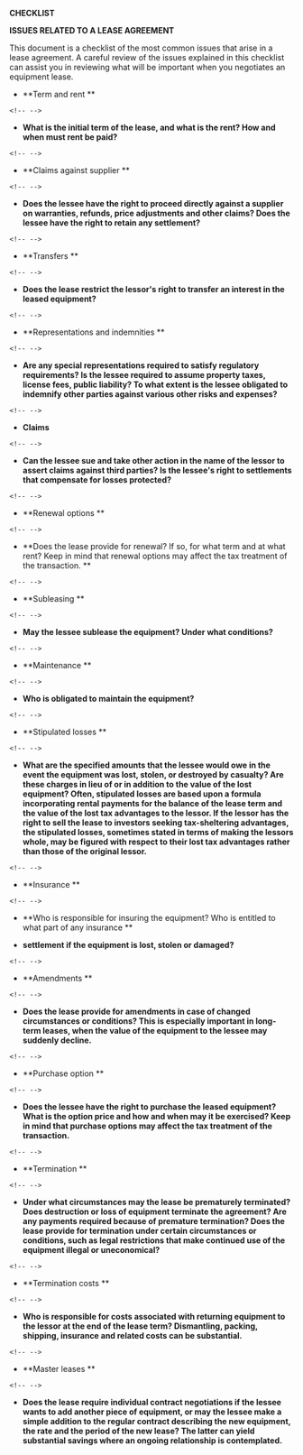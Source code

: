 **CHECKLIST**

**ISSUES RELATED TO A LEASE AGREEMENT**

This document is a checklist of the most common issues that arise in a
lease agreement. A careful review of the issues explained in this
checklist can assist you in reviewing what will be important when you
negotiates an equipment lease.

-   **Term and rent **

```{=html}
<!-- -->
```
-   **What is the initial term of the lease, and what is the rent? How
    and when must rent be paid?**

```{=html}
<!-- -->
```
-   **Claims against supplier **

```{=html}
<!-- -->
```
-   **Does the lessee have the right to proceed directly against a
    supplier on warranties, refunds, price adjustments and other claims?
    Does the lessee have the right to retain any settlement?**

```{=html}
<!-- -->
```
-   **Transfers **

```{=html}
<!-- -->
```
-   **Does the lease restrict the lessor\'s right to transfer an
    interest in the leased equipment?**

```{=html}
<!-- -->
```
-   **Representations and indemnities **

```{=html}
<!-- -->
```
-   **Are any special representations required to satisfy regulatory
    requirements? Is the lessee required to assume property taxes,
    license fees, public liability? To what extent is the lessee
    obligated to indemnify other parties against various other risks and
    expenses?**

```{=html}
<!-- -->
```
-   **Claims**

```{=html}
<!-- -->
```
-   **Can the lessee sue and take other action in the name of the lessor
    to assert claims against third parties? Is the lessee\'s right to
    settlements that compensate for losses protected?**

```{=html}
<!-- -->
```
-   **Renewal options **

```{=html}
<!-- -->
```
-   **Does the lease provide for renewal? If so, for what term and at
    what rent? Keep in mind that renewal options may affect the tax
    treatment of the transaction. **

```{=html}
<!-- -->
```
-   **Subleasing **

```{=html}
<!-- -->
```
-   **May the lessee sublease the equipment? Under what conditions?**

```{=html}
<!-- -->
```
-   **Maintenance **

```{=html}
<!-- -->
```
-   **Who is obligated to maintain the equipment?**

```{=html}
<!-- -->
```
-   **Stipulated losses **

```{=html}
<!-- -->
```
-   **What are the specified amounts that the lessee would owe in the
    event the equipment was lost, stolen, or destroyed by casualty? Are
    these charges in lieu of or in addition to the value of the lost
    equipment? Often, stipulated losses are based upon a formula
    incorporating rental payments for the balance of the lease term and
    the value of the lost tax advantages to the lessor. If the lessor
    has the right to sell the lease to investors seeking tax-sheltering
    advantages, the stipulated losses, sometimes stated in terms of
    making the lessors whole, may be figured with respect to their lost
    tax advantages rather than those of the original lessor.**

```{=html}
<!-- -->
```
-   **Insurance **

```{=html}
<!-- -->
```
-   **Who is responsible for insuring the equipment? Who is entitled to
    what part of any insurance **

-   **settlement if the equipment is lost, stolen or damaged?**

```{=html}
<!-- -->
```
-   **Amendments **

```{=html}
<!-- -->
```
-   **Does the lease provide for amendments in case of changed
    circumstances or conditions? This is especially important in
    long-term leases, when the value of the equipment to the lessee may
    suddenly decline.**

```{=html}
<!-- -->
```
-   **Purchase option **

```{=html}
<!-- -->
```
-   **Does the lessee have the right to purchase the leased equipment?
    What is the option price and how and when may it be exercised? Keep
    in mind that purchase options may affect the tax treatment of the
    transaction.**

```{=html}
<!-- -->
```
-   **Termination **

```{=html}
<!-- -->
```
-   **Under what circumstances may the lease be prematurely terminated?
    Does destruction or loss of equipment terminate the agreement? Are
    any payments required because of premature termination? Does the
    lease provide for termination under certain circumstances or
    conditions, such as legal restrictions that make continued use of
    the equipment illegal or uneconomical?**

```{=html}
<!-- -->
```
-   **Termination costs **

```{=html}
<!-- -->
```
-   **Who is responsible for costs associated with returning equipment
    to the lessor at the end of the lease term? Dismantling, packing,
    shipping, insurance and related costs can be substantial.**

```{=html}
<!-- -->
```
-   **Master leases **

```{=html}
<!-- -->
```
-   **Does the lease require individual contract negotiations if the
    lessee wants to add another piece of equipment, or may the lessee
    make a simple addition to the regular contract describing the new
    equipment, the rate and the period of the new lease? The latter can
    yield substantial savings where an ongoing relationship is
    contemplated.**

